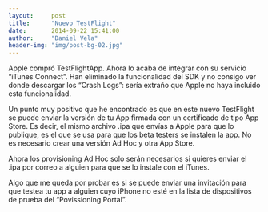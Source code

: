 ```yaml
---
layout:     post
title:      "Nuevo TestFlight"
date:       2014-09-22 15:41:00
author:     "Daniel Vela"
header-img: "img/post-bg-02.jpg"
---
```


Apple compró TestFlightApp. Ahora lo acaba de integrar con su servicio “iTunes Connect”. Han eliminado la funcionalidad del SDK y no consigo ver donde descargar los “Crash Logs”: sería extraño que Apple no haya incluido esta funcionalidad.

Un punto muy positivo que he encontrado es que en este nuevo TestFlight se puede enviar la versión de tu App firmada con un certificado de tipo App Store. Es decir, el mismo archivo .ipa que envías a Apple para que lo publique, es el que se usa para que los beta testers se instalen la app. No es necesario crear una versión Ad Hoc y otra App Store.

Ahora los provisioning Ad Hoc solo serán necesarios si quieres enviar el .ipa por correo a alguien para que se lo instale con el iTunes.

Algo que me queda por probar es si se puede enviar una invitación para que testea tu app a alguien cuyo iPhone no esté en la lista de dispositivos de prueba del “Povissioning Portal”.
